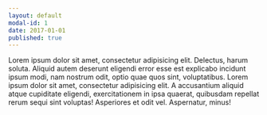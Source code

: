 ```yaml
---
layout: default
modal-id: 1
date: 2017-01-01
published: true
---
```

Lorem ipsum dolor sit amet, consectetur adipisicing elit. Delectus, harum soluta. Aliquid autem deserunt eligendi error esse est explicabo incidunt ipsum modi, nam nostrum odit, optio quae quos sint, voluptatibus. Lorem ipsum dolor sit amet, consectetur adipisicing elit. A accusantium aliquid atque cupiditate eligendi, exercitationem in ipsa quaerat, quibusdam repellat rerum sequi sint voluptas! Asperiores et odit vel. Aspernatur, minus!
